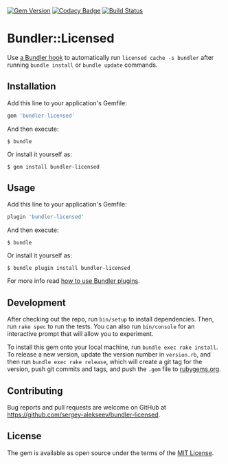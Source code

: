 [![Gem Version](https://badge.fury.io/rb/bundler-licensed.svg)](https://badge.fury.io/rb/bundler-licensed)
[![Codacy Badge](https://api.codacy.com/project/badge/Grade/9a1e5958c5244a80b395eaf7ca3564c5)](https://www.codacy.com/manual/sergey_14/bundler-licensed?utm_source=github.com&amp;utm_medium=referral&amp;utm_content=sergey-alekseev/bundler-licensed&amp;utm_campaign=Badge_Grade)
[![Build Status](https://travis-ci.com/sergey-alekseev/bundler-licensed.svg?branch=master)](https://travis-ci.com/sergey-alekseev/bundler-licensed)

# Bundler::Licensed

Use [a Bundler hook](https://bundler.io/v2.0/guides/bundler_plugins.html#developing_your_plugin_hooks) to automatically run `licensed cache -s bundler` after running `bundle install` or `bundle update` commands.

## Installation

Add this line to your application's Gemfile:

```ruby
gem 'bundler-licensed'
```

And then execute:

    $ bundle

Or install it yourself as:

    $ gem install bundler-licensed

## Usage

Add this line to your application's Gemfile:

```ruby
plugin 'bundler-licensed'
```

And then execute:

    $ bundle

Or install it yourself as:

    $ bundle plugin install bundler-licensed

For more info read [how to use Bundler plugins](https://bundler.io/v2.0/guides/bundler_plugins.html#using-a-plugin).

## Development

After checking out the repo, run `bin/setup` to install dependencies. Then, run `rake spec` to run the tests. You can also run `bin/console` for an interactive prompt that will allow you to experiment.

To install this gem onto your local machine, run `bundle exec rake install`. To release a new version, update the version number in `version.rb`, and then run `bundle exec rake release`, which will create a git tag for the version, push git commits and tags, and push the `.gem` file to [rubygems.org](https://rubygems.org).

## Contributing

Bug reports and pull requests are welcome on GitHub at https://github.com/sergey-alekseev/bundler-licensed.

## License

The gem is available as open source under the terms of the [MIT License](https://opensource.org/licenses/MIT).
